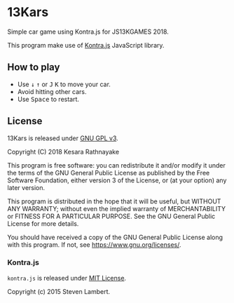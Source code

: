 # 13Kars
Simple car game using Kontra.js for JS13KGAMES 2018.

This program make use of [Kontra.js](https://github.com/straker/kontra/)
JavaScript library.

## How to play
* Use <kbd>&downarrow;</kbd> <kbd>&uparrow;</kbd> or <kbd>J</kbd> <kbd>K</kbd>
to move your car.
* Avoid hitting other cars.
* Use <kbd>Space</kbd> to restart.

## License
13Kars is released under [GNU GPL v3](LICENSE).

Copyright (C) 2018 Kesara Rathnayake

This program is free software: you can redistribute it and/or modify
it under the terms of the GNU General Public License as published by
the Free Software Foundation, either version 3 of the License, or
(at your option) any later version.

This program is distributed in the hope that it will be useful,
but WITHOUT ANY WARRANTY; without even the implied warranty of
MERCHANTABILITY or FITNESS FOR A PARTICULAR PURPOSE.  See the
GNU General Public License for more details.

You should have received a copy of the GNU General Public License
along with this program.  If not, see <https://www.gnu.org/licenses/>.

### Kontra.js
`kontra.js` is released under
[MIT License](https://github.com/straker/kontra/blob/master/LICENSE).

Copyright (c) 2015 Steven Lambert.
